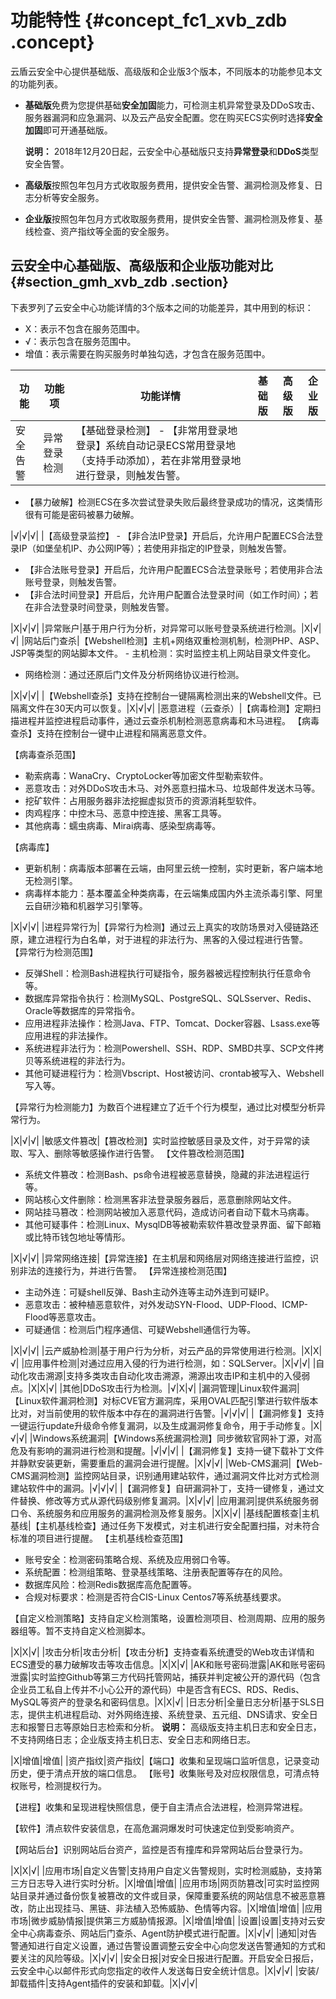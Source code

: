 # 功能特性 {#concept_fc1_xvb_zdb .concept}

云盾云安全中心提供基础版、高级版和企业版3个版本，不同版本的功能参见本文的功能列表。

-   **基础版**免费为您提供基础**安全加固**能力，可检测主机异常登录及DDoS攻击、服务器漏洞和应急漏洞、以及云产品安全配置。您在购买ECS实例时选择**安全加固**即可开通基础版。

    **说明：** 2018年12月20日起，云安全中心基础版只支持**异常登录**和**DDoS**类型安全告警。

-   **高级版**按照包年包月方式收取服务费用，提供安全告警、漏洞检测及修复、日志分析等安全服务。
-   **企业版**按照包年包月方式收取服务费用，提供安全告警、漏洞检测及修复、基线检查、资产指纹等全面的安全服务。

## 云安全中心基础版、高级版和企业版功能对比 {#section_gmh_xvb_zdb .section}

下表罗列了云安全中心功能详情的3个版本之间的功能差异，其中用到的标识：

-   X：表示不包含在服务范围中。
-   √：表示包含在服务范围中。
-   增值：表示需要在购买服务时单独勾选，才包含在服务范围中。

|功能|功能项|功能详情|基础版|高级版|企业版|
|--|---|----|---|---|---|
|安全告警|异常登录检测|【基础登录检测】 -   【非常用登录地登录】系统自动记录ECS常用登录地（支持手动添加），若在非常用登录地进行登录，则触发告警。
-   【暴力破解】检测ECS在多次尝试登录失败后最终登录成功的情况，这类情形很有可能是密码被暴力破解。

 |√|√|√|
|【高级登录监控】 -   【非合法IP登录】开启后，允许用户配置ECS合法登录IP（如堡垒机IP、办公网IP等）；若使用非指定的IP登录，则触发告警。
-   【非合法账号登录】开启后，允许用户配置ECS合法登录账号；若使用非合法账号登录，则触发告警。
-   【非合法时间登录】开启后，允许用户配置合法登录时间（如工作时间）；若在非合法登录时间登录，则触发告警。

 |X|√|√|
|异常账户|基于用户行为分析，对异常可以账号登录系统进行检测。|X|√|√|
|网站后门查杀|【Webshell检测】主机+网络双重检测机制，检测PHP、ASP、JSP等类型的网站脚本文件。 -   主机检测：实时监控主机上网站目录文件变化。
-   网络检测：通过还原后门文件及分析网络协议进行检测。

 |X|√|√|
|【Webshell查杀】支持在控制台一键隔离检测出来的Webshell文件。已隔离文件在30天内可以恢复。|X|√|√|
|恶意进程（云查杀）|【病毒检测】定期扫描进程并监控进程启动事件，通过云查杀机制检测恶意病毒和木马进程。 【病毒查杀】支持在控制台一键中止进程和隔离恶意文件。

 【病毒查杀范围】

-   勒索病毒：WanaCry、CryptoLocker等加密文件型勒索软件。
-   恶意攻击：对外DDoS攻击木马、对外恶意扫描木马、垃圾邮件发送木马等。
-   挖矿软件：占用服务器非法挖掘虚拟货币的资源消耗型软件。
-   肉鸡程序：中控木马、恶意中控连接、黑客工具等。
-   其他病毒：蠕虫病毒、Mirai病毒、感染型病毒等。

 【病毒库】

-   更新机制：病毒版本部署在云端，由阿里云统一控制，实时更新，客户端本地无检测引擎。
-   病毒样本能力：基本覆盖全种类病毒，在云端集成国内外主流杀毒引擎、阿里云自研沙箱和机器学习引擎等。

 |X|√|√|
|进程异常行为|【异常行为检测】通过云上真实的攻防场景对入侵链路还原，建立进程行为白名单，对于进程的非法行为、黑客的入侵过程进行告警。 【异常行为检测范围】

-   反弹Shell：检测Bash进程执行可疑指令，服务器被远程控制执行任意命令等。
-   数据库异常指令执行：检测MySQL、PostgreSQL、SQLSserver、Redis、Oracle等数据库的异常指令。
-   应用进程非法操作：检测Java、FTP、Tomcat、Docker容器、Lsass.exe等应用进程的非法操作。
-   系统进程非法行为：检测Powershell、SSH、RDP、SMBD共享、SCP文件拷贝等系统进程的非法行为。
-   其他可疑进程行为：检测Vbscript、Host被访问、crontab被写入、Webshell写入等。

 【异常行为检测能力】为数百个进程建立了近千个行为模型，通过比对模型分析异常行为。

 |X|√|√|
|敏感文件篡改|【篡改检测】实时监控敏感目录及文件，对于异常的读取、写入、删除等敏感操作进行告警。 【文件篡改检测范围】

-   系统文件篡改：检测Bash、ps命令进程被恶意替换，隐藏的非法进程运行等。
-   网站核心文件删除：检测黑客非法登录服务器后，恶意删除网站文件。
-   网站挂马篡改：检测网站被加入恶意代码，造成访问者自动下载木马病毒。
-   其他可疑事件：检测Linux、MysqlDB等被勒索软件篡改登录界面、留下邮箱或比特币钱包地址等情形。

 |X|√|√|
|异常网络连接|【异常连接】在主机层和网络层对网络连接进行监控，识别非法的连接行为，并进行告警。 【异常连接检测范围】

-   主动外连：可疑shell反弹、Bash主动外连等主动外连到可疑IP。
-   恶意攻击：被种植恶意软件，对外发动SYN-Flood、UDP-Flood、ICMP-Flood等恶意攻击。
-   可疑通信：检测后门程序通信、可疑Webshell通信行为等。

 |X|√|√|
|云产威胁检测|基于用户行为分析，对云产品的异常使用进行检测。|X|X|√|
|应用事件检测|对通过应用入侵的行为进行检测，如：SQLServer。|X|√|√|
|自动化攻击溯源|支持多类攻击自动化攻击溯源，溯源出攻击IP和主机中的入侵弱点。|X|X|√|
|其他|DDoS攻击行为检测。|√|X|√|
|漏洞管理|Linux软件漏洞|【Linux软件漏洞检测】对标CVE官方漏洞库，采用OVAL匹配引擎进行软件版本比对，对当前使用的软件版本中存在的漏洞进行告警。|√|√|√|
|【漏洞修复】支持一键运行update升级命令修复漏洞，以及生成漏洞修复命令，用于手动修复。|X|√|√|
|Windows系统漏洞|【Windows系统漏洞检测】同步微软官网补丁源，对高危及有影响的漏洞进行检测和提醒。|√|√|√|
|【漏洞修复】支持一键下载补丁文件并静默安装更新，需要重启的漏洞会进行提醒。|X|√|√|
|Web-CMS漏洞|【Web-CMS漏洞检测】监控网站目录，识别通用建站软件，通过漏洞文件比对方式检测建站软件中的漏洞。|√|√|√|
|【漏洞修复】自研漏洞补丁，支持一键修复，通过文件替换、修改等方式从源代码级别修复漏洞。|X|√|√|
|应用漏洞|提供系统服务弱口令、系统服务和应用服务的漏洞检测及修复服务。|X|X|√|
|基线配置核查|主机基线|【主机基线检查】通过任务下发模式，对主机进行安全配置扫描，对未符合标准的项目进行提醒。 【主机基线检查范围】

-   账号安全：检测密码策略合规、系统及应用弱口令等。
-   系统配置：检测组策略、登录基线策略、注册表配置等存在的风险。
-   数据库风险：检测Redis数据库高危配置等。
-   合规对标要求：检测是否符合CIS-Linux Centos7等系统基线要求。

 【自定义检测策略】支持自定义检测策略，设置检测项目、检测周期、应用的服务器组等。暂不支持自定义检测脚本。

 |X|X|√|
|攻击分析|攻击分析|【攻击分析】支持查看系统遭受的Web攻击详情和ECS遭受的暴力破解攻击等攻击信息。|X|X|√|
|AK和账号密码泄露|AK和账号密码泄露|实时监控Github等第三方代码托管网站，捕获并判定被公开的源代码（包含企业员工私自上传并不小心公开的源代码）中是否含有ECS、RDS、Redis、MySQL等资产的登录名和密码信息。|X|X|√|
|日志分析|全量日志分析|基于SLS日志，提供主机进程启动、对外网络连接、系统登录、五元组、DNS请求、安全日志和报警日志等原始日志检索和分析。 **说明：** 高级版支持主机日志和安全日志，不支持网络日志；企业版支持主机日志、安全日志和网络日志。

 |X|增值|增值|
|资产指纹|资产指纹|【端口】收集和呈现端口监听信息，记录变动历史，便于清点开放的端口信息。 【账号】收集账号及对应权限信息，可清点特权账号，检测提权行为。

 【进程】收集和呈现进程快照信息，便于自主清点合法进程，检测异常进程。

 【软件】清点软件安装信息，在高危漏洞爆发时可快速定位到受影响资产。

 【网站后台】识别网站后台资产，监控是否有撞库和异常网站后台登录行为。

 |X|X|√|
|应用市场|自定义告警|支持用户自定义告警规则，实时检测威胁，支持第三方日志导入进行实时分析。|X|增值|增值|
|应用市场|网页防篡改|可实时监控网站目录并通过备份恢复被篡改的文件或目录，保障重要系统的网站信息不被恶意篡改，防止出现挂马、黑链、非法植入恐怖威胁、色情等内容。|X|增值|增值|
|应用市场|微步威胁情报|提供第三方威胁情报源。|X|增值|增值|
|设置|设置|支持对云安全中心病毒查杀、网站后门查杀、Agent防护模式进行配置。|X|√|√|
|通知|对告警通知进行自定义设置，通过告警设置调整云安全中心向您发送告警通知的方式和要关注的风险等级。|X|√|√|
|安全日报|对安全日报进行配置。开启安全日报后，云安全中心以邮件形式向您指定的收件人发送每日安全统计信息。|X|√|√|
|安装/卸载插件|支持Agent插件的安装和卸载。|X|√|√|

